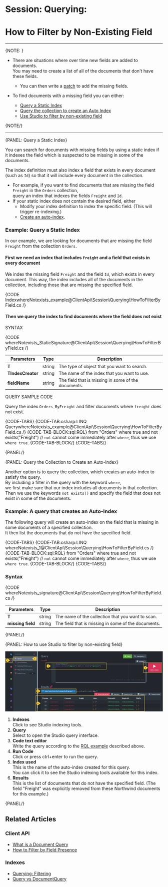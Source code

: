 ﻿# Session: Querying: 
# How to Filter by Non-Existing Field  

---

{NOTE: }

* There are situations where over time new fields are added to documents.  
  You may need to create a list of all of the documents that don't have these fields.  
   * You can then write a [patch](../../../client-api/operations/patching/set-based) to add the missing fields.

* To find documents with a missing field you can either:
   * [Query a Static Index](../../../client-api/session/querying/how-to-filter-by-non-existing-field#query-a-static-index)  
   * [Query the collection to create an Auto Index](../../../client-api/session/querying/how-to-filter-by-non-existing-field#query-the-collection-to-create-an-auto-index) 
   * [Use Studio to filter by non-existing field](../../../client-api/session/querying/how-to-filter-by-non-existing-field#how-to-use-studio-to-filter-by-non-existing-field)  


{NOTE/}

---

{PANEL: Query a Static Index}

You can search for documents with missing fields by using a static index if it indexes the field which is 
suspected to be missing in some of the documents.  

The index definition must also index a field that exists in every document (such as `Id`) so that it will include every document in the collection.  

* For example, if you want to find documents that are missing the field `Freight` in the `Orders` collection,  
  query an index that indexes the fields `Freight` and `Id`. 
* If your static index does not contain the desired field, either
   * Modify your index definition to index the specific field.  (This will trigger re-indexing.)
   * [Create an auto-index](../../../client-api/session/querying/how-to-filter-by-non-existing-field#query-the-collection-to-create-an-auto-index). 
     
### Example: Query a Static Index

In our example, we are looking for documents that are missing the field `Freight` from the collection `Orders`.  

#### First we need an index that includes `Freight` and a field that exists in every document

We index the missing field `Freight` and the field `Id`, which exists in every document. 
This way, the index includes all of the documents in the collection, 
including those that are missing the specified field.

{CODE IndexwhereNotexists_example@ClientApi\Session\Querying\HowToFilterByField.cs /}

#### Then we query the index to find documents where the field does not exist

SYNTAX

{CODE whereNotexists_StaticSignature@ClientApi\Session\Querying\HowToFilterByField.cs /}

| Parameters | Type | Description |
| -- | - | -- |
| **T** | string | The type of object that you want to search. |
| **TIndexCreator** | string | The name of the index that you want to use. |
| **fieldName**| string | The field that is missing in some of the documents. |

QUERY SAMPLE CODE

Query the index `Orders_ByFreight` and filter documents where `freight` does not exist.  

{CODE-TABS}
{CODE-TAB:csharp:LINQ QuerywhereNotexists_example@ClientApi\Session\Querying\HowToFilterByField.cs /}
{CODE-TAB-BLOCK:sql:RQL}
from "Orders" 
where true and not exists("Freight")
// `not` cannot come immediately after `where`, thus we use `where true`.
{CODE-TAB-BLOCK/}
{CODE-TABS/}






{PANEL/}

{PANEL: Query the Collection to Create an Auto-Index}

Another option is to query the collection, which creates an auto-index to satisfy the query.  
By including a filter in the query with the keyword `where`,  
we first make sure that our index includes all documents in that collection.  
Then we use the keywords `not exists()` and specify the field that does not exist in some of the documents.

### Example: A query that creates an Auto-Index

The following query will create an auto-index on the field that is missing in some documents of a specified collection.  
It then list the documents that do not have the specified field.  

{CODE-TABS}
{CODE-TAB:csharp:LINQ whereNotexists_1@ClientApi\Session\Querying\HowToFilterByField.cs /}
{CODE-TAB-BLOCK:sql:RQL}
from "Orders" 
where true and not exists("Freight")
// `not` cannot come immediately after `where`, thus we use `where true`.
{CODE-TAB-BLOCK/}
{CODE-TABS/}

### Syntax

{CODE whereNotexists_signature@ClientApi\Session\Querying\HowToFilterByField.cs /}

| Parameters | Type | Description |
| -- | - | -- |
| **T** | string | The name of the collection that you want to scan. |
| **missing field**| string | The field that is missing in some of the documents. |


{PANEL/}


{PANEL: How to use Studio to filter by non-existing field}

![List Documents Without a Specified Field](images/non-existing-field-studio-rql.png "List Documents Without a Specified Field")

1. **Indexes**  
   Click to see Studio indexing tools.
2. **Query**  
   Select to open the Studio query interface.
3. **Code text editor**  
   Write the query according to the [RQL example](../../../client-api/session/querying/how-to-filter-by-non-existing-field#example) described above.  
4. **Run Code**  
   Click or press ctrl+enter to run the query.
5. **Index used**  
   This is the name of the auto-index created for this query.  
   You can click it to see the Studio indexing tools available for this index.  
6. **Results**  
   This is the list of documents that do not have the specified field.
   (The field "Freight" was explicitly removed from these Northwind documents for this example.)

{PANEL/}

## Related Articles

### Client API

- [What is a Document Query](../../../client-api/session/querying/document-query/what-is-document-query)
- [How to Filter by Field Presence](../../../client-api/session/querying/how-to-filter-by-field)

### Indexes

- [Querying: Filtering](../../../indexes/querying/filtering)
- [Query vs DocumentQuery](../../../indexes/querying/query-vs-document-query)
